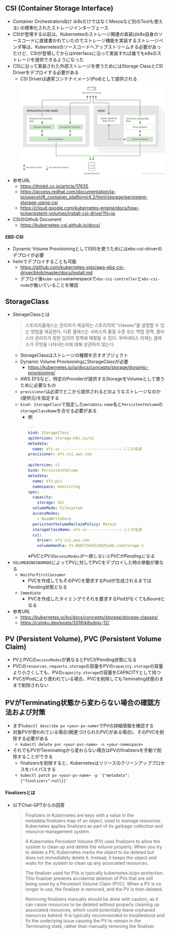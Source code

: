 ## CSI (Container Storage Interface)
- Container Orchestration向け (k8sだけではなくMesosなど別のToolも使える) の標準化されたストレージインターフェース
- CSIが登場する以前は、Kubernetesのストレージ関連の実装はk8s自身のソースコードに直接書かれていたのでストレージ機能を実装するストレージベンダ等は、Kubernetesのソースコードへアップストリームする必要があったけど、CSIが登場してからはInterfaceに沿って実装すれば誰でもk8sのストレージを提供できるようになった
- CSIに沿って実装された外部ストレージを使うためにはStorage ClassとCSI Driverをデプロイする必要がある
  - CSI Driverは通常コンテナイメージ(Pod)として提供される
  ![CSI Driver](image/CSIDriver.jpg)
- 参考URL
  - https://thinkit.co.jp/article/17635
  - https://access.redhat.com/documentation/ja-jp/openshift_container_platform/4.2/html/storage/persistent-storage-using-csi
  - https://cloud.google.com/kubernetes-engine/docs/how-to/persistent-volumes/install-csi-driver?hl=ja
- CSIのGithub Document
  - https://kubernetes-csi.github.io/docs/

#### EBS-CSI
- Dynamic Volume ProvisioningとしてEBSを使うためにはebs-csi-driverのデプロイが必要
- helmでデプロイすることも可能
  - https://github.com/kubernetes-sigs/aws-ebs-csi-driver/blob/master/docs/install.md
  - デプロイ後`kube-system`namespaceで`ebs-csi-controller`と`ebs-csi-node`が動いていることを確認 

## StorageClass
- StorageClassとは
  > 스토리지클래스는 관리자가 제공하는 스토리지의 "classes"를 설명할 수 있는 방법을 제공한다. 다른 클래스는 서비스의 품질 수준 또는 백업 정책, 클러스터 관리자가 정한 임의의 정책에 매핑될 수 있다. 쿠버네티스 자체는 클래스가 무엇을 나타내는지에 대해 상관하지 않는다.
  - StorageClassはストレージの種類を示すオブジェクト
  - Dynamic Volume ProvisioningにStorageClassが必要
    - https://kubernetes.io/ja/docs/concepts/storage/dynamic-provisioning/
  - AWS EFSなど、特定のProviderが提供するStorageをVolumeとして使うために必要なもの
  - `provisioner`は必須でどこから提供されるどのようなストレージなのか(提供元)を指定する
  - `kind: StorageClass`で指定した`metadata.name`名と`PersistentVolume`の`storageClassName`を合せる必要がある
    - 例
      ~~~yaml
      ---
      kind: StorageClass
      apiVersion: storage.k8s.io/v1
      metadata:
        name: efs-sc -------------------------→ ここの名前
      provisioner: efs.csi.aws.com
      ---
      apiVersion: v1
      kind: PersistentVolume
      metadata:
        name: efs-pv1
        namespace: monitoring
      spec:
        capacity:
          storage: 5Gi
        volumeMode: Filesystem
        accessModes:
          - ReadWriteOnce
        persistentVolumeReclaimPolicy: Retain
        storageClassName: efs-sc -------------→ ここの名前
        csi:
          driver: efs.csi.aws.com
          volumeHandle: fs-0b0725443cb825a46:/vmstorage-1      
      ~~~  
      ※_PVCとPVの`accessModes`が一致しないとPVCがPendingになる_
- `VOLUMEBINDINGMODE`によってPVに対してPVCをデプロイした時の挙動が異なる
  - `WaitForFirstConsumer`
    - PVCを作成してもそのPVCを要求するPodが生成されるまではPending状態となる
  - `Immediate`
    - PVCを作成したタイミングでそれを要求するPodがなくてもBoundとなる
- 参考URL
  - https://kubernetes.io/ko/docs/concepts/storage/storage-classes/
  - https://cstoku.dev/posts/2018/k8sdojo-12/

## PV (Persistent Volume), PVC (Persistent Volume Claim)
- PVとPVCの`accessModes`が異なるとPVCがPending状態になる
- PVCの`resources.requests.storage`の容量をPVの`capacity.storage`の容量より小さくしても、PVの`capacity.storage`の容量をCAPACITYとして持つ
- PVCがPodにより使われている場合、PVCを削除してもTeminating状態のままで削除されない

## PVがTerminating状態から変わらない場合の確認方法および対策
- まず`kubectl describe pv <your-pv-name>`でPVの詳細情報を確認する
- 対象PVが使われている場合(関連づけられたPVCがある場合)、そのPVCを削除する必要がある
  - `kubectl delete pvc <your-pvc-name> -n <your-namespace>`
- それでもPVがTerminatingから変わらない場合はPVのfinalizersを手動で削除することができる
  - finalizersを削除すると、Kubernetesはリソースのクリーンアッププロセスをバイパスする
  - `kubectl patch pv <your-pv-name> -p '{"metadata":{"finalizers":null}}'`
#### Finalizersとは
- 以下Chat-GPTからの回答
  > Finalizers in Kubernetes are keys with a value in the metadata.finalizers map of an object, used to manage resources. Kubernetes applies finalizers as part of its garbage collection and resource management system.
  >
  > A Kubernetes Persistent Volume (PV) uses finalizers to allow the system to clean up and delete the volume properly. When you try to delete a PV, Kubernetes marks the object to be deleted but does not immediately delete it. Instead, it keeps the object and waits for the system to clean up any associated resources.
  >
  > The finalizer used for PVs is typically kubernetes.io/pv-protection. This finalizer prevents accidental deletion of PVs that are still being used by a Persistent Volume Claim (PVC). When a PV is no longer in use, the finalizer is removed, and the PV is then deleted.
  >
  > Removing finalizers manually should be done with caution, as it can cause resources to be deleted without properly cleaning up associated resources, which could potentially leave orphaned resources behind. It is typically recommended to troubleshoot and fix the underlying issue causing the PV to remain in the Terminating state, rather than manually removing the finalizer.